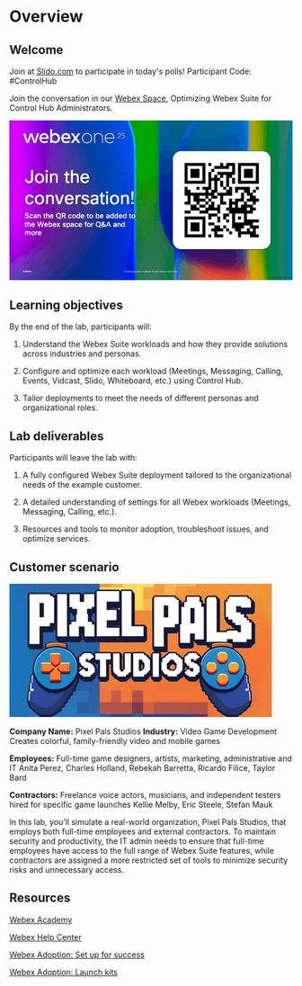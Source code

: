 # Overview

## Welcome
Join at <a href="https://slido.com" target="_blank">Slido.com</a> to participate in today's polls! Participant Code: #ControlHub<p>
Join the conversation in our <a href="https://eurl.io/#hkNqctkpX" target="_blank">Webex Space</a>, Optimizing Webex Suite for Control Hub Administrators.<p>
![Welcome](template_assets/WelcomeSlides.gif)
## Learning objectives

By the end of the lab, participants will:

1. Understand the Webex Suite workloads and how they provide solutions across industries and personas.   

2. Configure and optimize each workload (Meetings, Messaging, Calling, Events, Vidcast, Slido, Whiteboard, etc.) using Control Hub.   

3. Tailor deployments to meet the needs of different personas and organizational roles.   

## Lab deliverables
Participants will leave the lab with:  

1.	A fully configured Webex Suite deployment tailored to the organizational needs of the example customer.

2.	A detailed understanding of settings for all Webex workloads (Meetings, Messaging, Calling, etc.).  

3.	Resources and tools to monitor adoption, troubleshoot issues, and optimize services. 


## Customer scenario
![Pixel Pals Studios Logo](template_assets/PixelPalsHorizontal.png)

<b>Company Name:</b> Pixel Pals Studios
<b>Industry:</b> Video Game Development
Creates colorful, family-friendly video and mobile games

<b>Employees:</b> Full-time game designers, artists, marketing, administrative and IT 
Anita Perez, Charles Holland, Rebekah Barretta, Ricardo Filice, Taylor Bard

<b>Contractors:</b> Freelance voice actors, musicians, and independent testers hired for specific game launches
Kellie Melby, Eric Steele, Stefan Mauk

In this lab, you’ll simulate a real-world organization, Pixel Pals Studios, that employs both full-time employees and external contractors. To maintain security and productivity, the IT admin needs to ensure that full-time employees have access to the full range of Webex Suite features, while contractors are assigned a more restricted set of tools to minimize security risks and unnecessary access.

## Resources

<a href="academy.webex.com" target="_blank">Webex Academy</a>

<a href="help.webex.com" target="_blank">Webex Help Center</a>

<a href="https://adopt.webex.com/deploy-and-manage/webex-suite/get-started" target="_blank">Webex Adoption: Set up for success</a>

<a href="https://adopt.webex.com/deploy-and-manage/admin-support/launch-kits" target="_blank">Webex Adoption: Launch kits</a>

